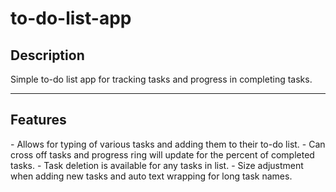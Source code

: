 # to-do-list-app

<h2>Description</h2>
Simple to-do list app for tracking tasks and progress in completing tasks.

------------------------------------------------------------------------------------
<h2>Features</h2>
  - Allows for typing of various tasks and adding them to their to-do list.
  - Can cross off tasks and progress ring will update for the percent of completed tasks.
  - Task deletion is available for any tasks in list.
  - Size adjustment when adding new tasks and auto text wrapping for long task names.
